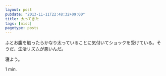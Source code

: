 ```yaml
---
layout: post
pubdate: "2013-11-11T22:48:32+09:00"
title: 太ってきた
tags: [misc]
pagetype: posts
---
```

ふとお腹を触ったらかなり太っていることに気付いてショックを受けている。そうだ、生活リズムが悪いんだ。

寝よう。

1 min.
